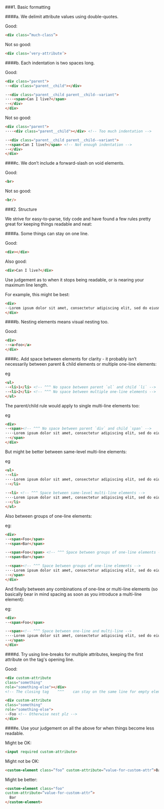 ###1. Basic formatting

####a. We delimit attribute values using double-quotes.

Good:
```html
<div class=”much-class”>
```

Not so good:
```html
<div class=’very-attribute’>
```

####b. Each indentation is two spaces long.

Good: 
```html
<div class="parent">
··<div class="parent__child"></div>

··<div class="parent__child parent__child--variant">
····<span>Can I live?</span>
··</div>
</div>
```

Not so good:
```html
<div class="parent">
····<div class="parent__child"></div> <!-- Too much indentation -->

··<div class="parent__child parent__child--variant">
··<span>Can I live?</span> <!-- Not enough indentation -->
··</div>
</div>
```

####c. We don’t include a forward-slash on void elements.

Good:         
```html
<br>
```

Not so good:
```html
<br/>
```

###2. Structure

We strive for easy-to-parse, tidy code and have found a few rules pretty great for keeping things readable and neat:

####a. Some things can stay on one line.

Good: 
```html
<div></div>
```

Also good:
```html
<div>Can I live?</div>
```

Use judgement as to when it stops being readable, or is nearing your maximum line length.

For example, this might be best:
```html
<div>
··Lorem ipsum dolor sit amet, consectetur adipiscing elit, sed do eiusmod tempor
</div>
```

####b. Nesting elements means visual nesting too. 

Good:
```html
<div>
··<a>Foo</a>
</div>
```

####c. Add space between elements for clarity - it probably isn’t necessarily between parent & child elements or multiple one-line elements:

eg
```html
<ul>
··<li>1</li> <!-- ^^^ No space between parent `ul` and child `li` -->
··<li>2</li> <!-- ^^^ No space between multiple one-line elements -->
</ul>
```

The parent/child rule would apply to single multi-line elements too:

eg
```html
<div>
··<span><!-- ^^^ No space between parent `div` and child `span` -->
····Lorem ipsum dolor sit amet, consectetur adipiscing elit, sed do eiusmod
··</span>
</div>
```

But might be better between same-level multi-line elements:

eg
```html
<ul>
··<li>
····Lorem ipsum dolor sit amet, consectetur adipiscing elit, sed do eiusmod
··</li>
  
··<li> <!-- ^^^ Space between same-level multi-line elements -->
····Lorem ipsum dolor sit amet, consectetur adipiscing elit, sed do eiusmod
··</li>
</ul>
```

Also between groups of one-line elements: 

eg:
```html
<div>
··<span>Foo</span>
··<span>Bar</span>

··<span>Foo</span> <!-- ^^^ Space between groups of one-line elements -->
··<span>Bar</span>

··<span><!-- ^^^ Space between groups of one-line elements -->
····Lorem ipsum dolor sit amet, consectetur adipiscing elit, sed do eiusmod
··</span>
</div>
```

And finally between any combinations of one-line or multi-line elements (so basically bear in mind spacing as soon as you introduce a multi-line element):

eg:
```html
<div>
··<span>Foo</span>

··<span><!-- ^^^ Space between one-line and multi-line -->
····Lorem ipsum dolor sit amet, consectetur adipiscing elit, sed do eiusmod
··</span>
</div>
```

####d. Try using line-breaks for multiple attributes, keeping the first attribute on the tag's opening line.

Good:
```html
<div custom-attribute 
class="something" 
role="something-else"></div> 
<!-- The closing tag    ^^^    can stay on the same line for empty elements-->

<div custom-attribute 
class="something" 
role="something-else">
··Foo <!-- Otherwise nest plz -->
</div> 
```

####e. Use your judgement on all the above for when things become less readable.

Might be OK:
```html
<input required custom-attribute>
```

Might not be OK:
```html
<custom-element class=”foo” custom-attribute=”value-for-custom-attr”>Bar</custom-element>
```

Might be better:
```html
<custom-element class="foo"
custom-attribute=”value-for-custom-attr”>
  Bar
</custom-element>
```
